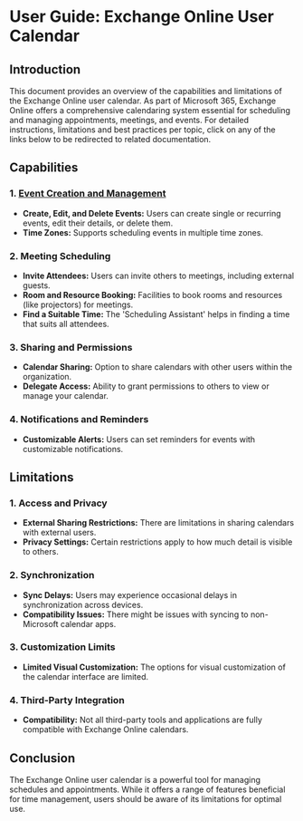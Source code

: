 # User Guide: Exchange Online User Calendar

## Introduction
This document provides an overview of the capabilities and limitations of the Exchange Online user calendar. As part of Microsoft 365, Exchange Online offers a comprehensive calendaring system essential for scheduling and managing appointments, meetings, and events. For detailed instructions, limitations and best practices per topic, click on any of the links below to be redirected to related documentation.

## Capabilities

### 1. [Event Creation and Management](URL_OF_SUB_DOCUMENT)

- **Create, Edit, and Delete Events:** Users can create single or recurring events, edit their details, or delete them.
- **Time Zones:** Supports scheduling events in multiple time zones.

### 2. Meeting Scheduling
- **Invite Attendees:** Users can invite others to meetings, including external guests.
- **Room and Resource Booking:** Facilities to book rooms and resources (like projectors) for meetings.
- **Find a Suitable Time:** The 'Scheduling Assistant' helps in finding a time that suits all attendees.

### 3. Sharing and Permissions
- **Calendar Sharing:** Option to share calendars with other users within the organization.
- **Delegate Access:** Ability to grant permissions to others to view or manage your calendar.

### 4. Notifications and Reminders
- **Customizable Alerts:** Users can set reminders for events with customizable notifications.

## Limitations

### 1. Access and Privacy
- **External Sharing Restrictions:** There are limitations in sharing calendars with external users.
- **Privacy Settings:** Certain restrictions apply to how much detail is visible to others.

### 2. Synchronization
- **Sync Delays:** Users may experience occasional delays in synchronization across devices.
- **Compatibility Issues:** There might be issues with syncing to non-Microsoft calendar apps.

### 3. Customization Limits
- **Limited Visual Customization:** The options for visual customization of the calendar interface are limited.

### 4. Third-Party Integration
- **Compatibility:** Not all third-party tools and applications are fully compatible with Exchange Online calendars.

## Conclusion
The Exchange Online user calendar is a powerful tool for managing schedules and appointments. While it offers a range of features beneficial for time management, users should be aware of its limitations for optimal use.
